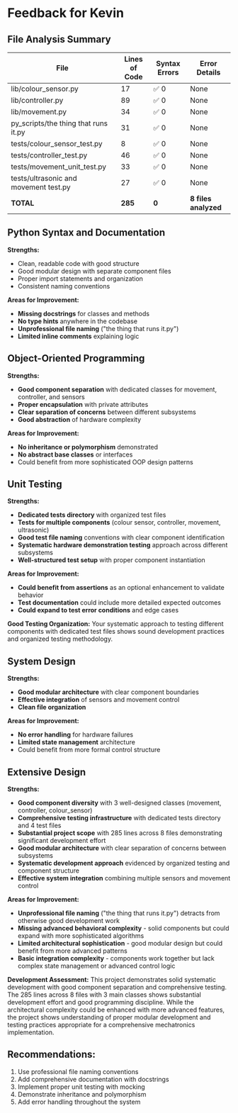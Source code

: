 # Feedback for Kevin

## File Analysis Summary

| File | Lines of Code | Syntax Errors | Error Details |
|------|---------------|---------------|---------------|
| lib/colour_sensor.py | 17 | ✅ 0 | None |
| lib/controller.py | 89 | ✅ 0 | None |
| lib/movement.py | 34 | ✅ 0 | None |
| py_scripts/the thing that runs it.py | 31 | ✅ 0 | None |
| tests/colour_sensor_test.py | 8 | ✅ 0 | None |
| tests/controller_test.py | 46 | ✅ 0 | None |
| tests/movement_unit_test.py | 33 | ✅ 0 | None |
| tests/ultrasonic and movement test.py | 27 | ✅ 0 | None |
| **TOTAL** | **285** | **0** | **8 files analyzed** |

## Python Syntax and Documentation

**Strengths:**
- Clean, readable code with good structure
- Good modular design with separate component files
- Proper import statements and organization
- Consistent naming conventions

**Areas for Improvement:**
- **Missing docstrings** for classes and methods
- **No type hints** anywhere in the codebase
- **Unprofessional file naming** ("the thing that runs it.py")
- **Limited inline comments** explaining logic

## Object-Oriented Programming

**Strengths:**
- **Good component separation** with dedicated classes for movement, controller, and sensors
- **Proper encapsulation** with private attributes
- **Clear separation of concerns** between different subsystems
- **Good abstraction** of hardware complexity

**Areas for Improvement:**
- **No inheritance or polymorphism** demonstrated
- **No abstract base classes** or interfaces
- Could benefit from more sophisticated OOP design patterns

## Unit Testing

**Strengths:**
- **Dedicated tests directory** with organized test files
- **Tests for multiple components** (colour sensor, controller, movement, ultrasonic)
- **Good test file naming** conventions with clear component identification
- **Systematic hardware demonstration testing** approach across different subsystems
- **Well-structured test setup** with proper component instantiation

**Areas for Improvement:**
- **Could benefit from assertions** as an optional enhancement to validate behavior
- **Test documentation** could include more detailed expected outcomes
- **Could expand to test error conditions** and edge cases

**Good Testing Organization:**
Your systematic approach to testing different components with dedicated test files shows sound development practices and organized testing methodology.

## System Design

**Strengths:**
- **Good modular architecture** with clear component boundaries
- **Effective integration** of sensors and movement control
- **Clean file organization**

**Areas for Improvement:**
- **No error handling** for hardware failures
- **Limited state management** architecture
- Could benefit from more formal control structure

## Extensive Design

**Strengths:**
- **Good component diversity** with 3 well-designed classes (movement, controller, colour_sensor)
- **Comprehensive testing infrastructure** with dedicated tests directory and 4 test files
- **Substantial project scope** with 285 lines across 8 files demonstrating significant development effort
- **Good modular architecture** with clear separation of concerns between subsystems
- **Systematic development approach** evidenced by organized testing and component structure
- **Effective system integration** combining multiple sensors and movement control

**Areas for Improvement:**
- **Unprofessional file naming** ("the thing that runs it.py") detracts from otherwise good development work
- **Missing advanced behavioral complexity** - solid components but could expand with more sophisticated algorithms
- **Limited architectural sophistication** - good modular design but could benefit from more advanced patterns
- **Basic integration complexity** - components work together but lack complex state management or advanced control logic

**Development Assessment:**
This project demonstrates solid systematic development with good component separation and comprehensive testing. The 285 lines across 8 files with 3 main classes shows substantial development effort and good programming discipline. While the architectural complexity could be enhanced with more advanced features, the project shows understanding of proper modular development and testing practices appropriate for a comprehensive mechatronics implementation.

## Recommendations:
1. Use professional file naming conventions
2. Add comprehensive documentation with docstrings
3. Implement proper unit testing with mocking
4. Demonstrate inheritance and polymorphism
5. Add error handling throughout the system
